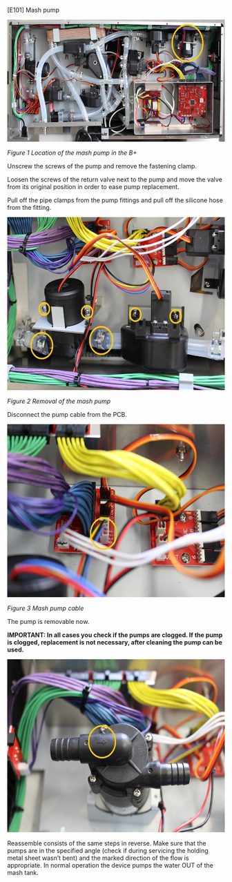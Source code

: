 \[E101\] Mash pump

<img src="./E101 - Mash pump//media/image4.jpg" style="width:6.27014in;height:2.94523in" alt="C:\Users\Máté\Desktop\Service Manual for BREWIE+\3.9. Hibakódok szerinti szerelési utasítások\Új képek\Machine bottom - edited - Mash pump.jpg" />

*Figure 1 Location of the mash pump in the B+*

Unscrew the screws of the pump and remove the fastening clamp.

Loosen the screws of the return valve next to the pump and move the
valve from its original position in order to ease pump replacement.

Pull off the pipe clamps from the pump fittings and pull off the
silicone hose from the fitting.

<img src="./E101 - Mash pump//media/image2.jpg" style="width:6.26042in;height:4.17708in" />

*Figure 2 Removal of the mash pump*

Disconnect the pump cable from the PCB.

<img src="./E101 - Mash pump//media/image3.jpg" style="width:6.26042in;height:4.17708in" alt="C:\Users\Máté\AppData\Local\Microsoft\Windows\INetCache\Content.Word\E101 - Cable - s.jpg" />

*Figure 3 Mash pump cable*

The pump is removable now.

**IMPORTANT: In all cases you check if the pumps are clogged. If the
pump is clogged, replacement is not necessary, after cleaning the pump
can be used.**

<img src="./E101 - Mash pump//media/image1.jpg" style="width:6.26042in;height:4.17708in" alt="C:\Users\Máté\AppData\Local\Microsoft\Windows\INetCache\Content.Word\E101 - Flow direction- s.jpg" />

Reassemble consists of the same steps in reverse. Make sure that the
pumps are in the specified angle (check if during servicing the holding
metal sheet wasn’t bent) and the marked direction of the flow is
appropriate. In normal operation the device pumps the water OUT of the
mash tank.
